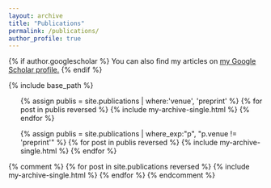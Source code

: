 ```yaml
---                                        
layout: archive
title: "Publications"
permalink: /publications/
author_profile: true
---
```

 
{% if author.googlescholar %}
  You can also find my articles on <u><a href="{{author.googlescholar}}">my Google Scholar profile</a>.</u>
{% endif %}
 
{% include base_path %}
 
 
<ol reversed>
  {% assign publis = site.publications | where:'venue', 'preprint'  %}  
  {% for post in publis reversed %}
    {% include my-archive-single.html %}
  {% endfor %}
 
  {% assign publis = site.publications | where_exp:"p", "p.venue != 'preprint'" %}
  {% for post in publis reversed %}
    {% include my-archive-single.html %}
  {% endfor %}
</ol>
 
{% comment %}
{% for post in site.publications reversed %}
  {% include my-archive-single.html %}
{% endfor %}
{% endcomment %}




